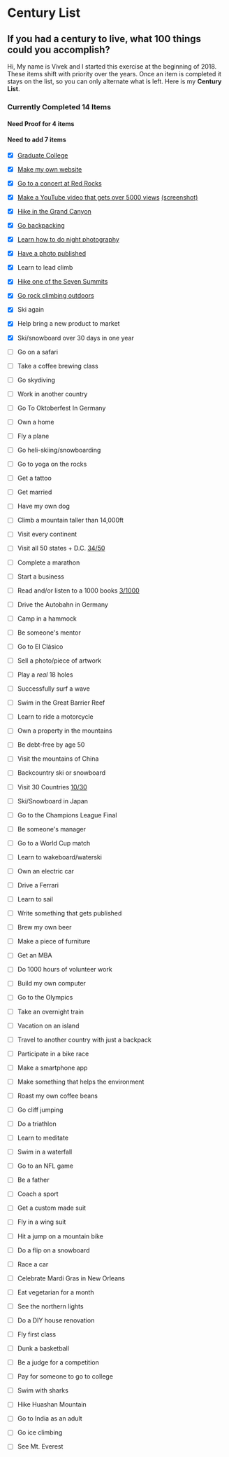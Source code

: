 # Century List
## If you had a century to live, what 100 things could you accomplish?

Hi,
My name is Vivek and I started this exercise at the beginning of 2018. These items shift with priority over the years. Once an item is completed it stays on the list, so you can only alternate what is left. Here is my **Century List**.


### Currently Completed **14** Items
#### Need Proof for **4** items
#### Need to add **7** items


- [x] [Graduate College](../proof/graduated.jpg)

- [x] [Make my own website](http://vivekravishankar.com)

- [x] [Go to a concert at Red Rocks](../master/proof/first-red-rocks-concert.mp4)

- [x] [Make a YouTube video that gets over 5000 views](https://www.youtube.com/watch?v=UMZfBPSKnI8) [(screenshot)](../master/proof/5000-view-video.png)

- [x] [Hike in the Grand Canyon](../master/proof/grand-canyon-backpacking.jpg)

- [x] [Go backpacking](../master/proof/grand-canyon-backpacking.jpg)

- [x] [Learn how to do night photography](../master/proof/night-photo.jpg)

- [x] [Have a photo published](https://dailycoffeenews.com/2021/10/14/odyssey-espresso-begins-its-journey-with-the-argos-manual-lever-machine/)

- [x] Learn to lead climb

- [x] [Hike one of the Seven Summits](../master/proof/kilimanjaro.jpg)

- [x] [Go rock climbing outdoors](../master/proof/outdoor-climbing.jpg)

- [x] Ski again

- [x] Help bring a new product to market

- [x] Ski/snowboard over 30 days in one year

- [ ] Go on a safari

- [ ] Take a coffee brewing class

- [ ] Go skydiving

- [ ] Work in another country

- [ ] Go To Oktoberfest In Germany

- [ ] Own a home

- [ ] Fly a plane

- [ ] Go heli-skiing/snowboarding

- [ ] Go to yoga on the rocks

- [ ] Get a tattoo

- [ ] Get married

- [ ] Have my own dog

- [ ] Climb a mountain taller than 14,000ft

- [ ] Visit every continent

- [ ] Visit all 50 states + D.C. [34/50](../master/states.md)

- [ ] Complete a marathon

- [ ] Start a business

- [ ] Read and/or listen to a 1000 books [3/1000](../master/books.md)

- [ ] Drive the Autobahn in Germany

- [ ] Camp in a hammock

- [ ] Be someone's mentor

- [ ] Go to El Cl&#225;sico

- [ ] Sell a photo/piece of artwork

- [ ] Play a *real* 18 holes

- [ ] Successfully surf a wave

- [ ] Swim in the Great Barrier Reef

- [ ] Learn to ride a motorcycle

- [ ] Own a property in the mountains

- [ ] Be debt-free by age 50

- [ ] Visit the mountains of China

- [ ] Backcountry ski or snowboard

- [ ] Visit 30 Countries [10/30](../master/countries.md)

- [ ] Ski/Snowboard in Japan

- [ ] Go to the Champions League Final

- [ ] Be someone's manager

- [ ] Go to a World Cup match

- [ ] Learn to wakeboard/waterski

- [ ] Own an electric car

- [ ] Drive a Ferrari

- [ ] Learn to sail

- [ ] Write something that gets published

- [ ] Brew my own beer

- [ ] Make a piece of furniture

- [ ] Get an MBA

- [ ] Do 1000 hours of volunteer work

- [ ] Build my own computer

- [ ] Go to the Olympics

- [ ] Take an overnight train

- [ ] Vacation on an island

- [ ] Travel to another country with just a backpack

- [ ] Participate in a bike race

- [ ] Make a smartphone app

- [ ] Make something that helps the environment

- [ ] Roast my own coffee beans

- [ ] Go cliff jumping

- [ ] Do a triathlon

- [ ] Learn to meditate

- [ ] Swim in a waterfall

- [ ] Go to an NFL game

- [ ] Be a father

- [ ] Coach a sport

- [ ] Get a custom made suit

- [ ] Fly in a wing suit

- [ ] Hit a jump on a mountain bike

- [ ] Do a flip on a snowboard

- [ ] Race a car

- [ ] Celebrate Mardi Gras in New Orleans

- [ ] Eat vegetarian for a month

- [ ] See the northern lights

- [ ] Do a DIY house renovation

- [ ] Fly first class

- [ ] Dunk a basketball

- [ ] Be a judge for a competition

- [ ] Pay for someone to go to college

- [ ] Swim with sharks

- [ ] Hike Huashan Mountain

- [ ] Go to India as an adult

- [ ] Go ice climbing

- [ ] See Mt. Everest
